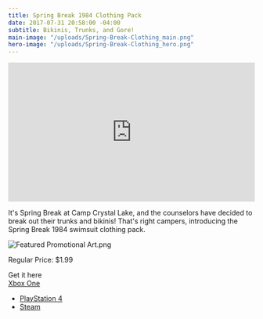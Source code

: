 ```yaml
---
title: Spring Break 1984 Clothing Pack
date: 2017-07-31 20:58:00 -04:00
subtitle: Bikinis, Trunks, and Gore!
main-image: "/uploads/Spring-Break-Clothing_main.png"
hero-image: "/uploads/Spring-Break-Clothing_hero.png"
---
```


<style>.embed-container { position: relative; padding-bottom: 56.25%; height: 0; overflow: hidden; max-width: 100%; } .embed-container iframe, .embed-container object, .embed-container embed { position: absolute; top: 0; left: 0; width: 100%; height: 100%; }</style><div class='embed-container'><iframe src='https://www.youtube.com/embed/csSJcVWFVJk' frameborder='0' allowfullscreen></iframe></div>

It's Spring Break at Camp Crystal Lake, and the counselors have decided to break out their trunks and bikinis! That's right campers, introducing the Spring Break 1984 swimsuit clothing pack.

![Featured Promotional Art.png](/uploads/Featured%20Promotional%20Art.png)

Regular Price: $1.99

Get it here  
[Xbox One](https://www.microsoft.com/en-us/store/p/spring-break-84-clothing-pack/c1hz9q7kzx83)
 - [PlayStation 4](https://store.playstation.com/#!/en-us/games/addons/spring-break-'84-clothing-pack/cid=UP2165-CUSA07878_00-F13GAME1984CLTHG)
 - [Steam](http://store.steampowered.com/app/702660/Friday_the_13th_The_Game__Spring_Break_1984_Clothing_Pack/)

